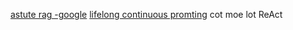 [astute rag -google](https://arxiv.org/html/2410.07176v1)
[lifelong continuous promting](https://arxiv.org/abs/2405.03279)
cot 
moe
lot
ReAct
